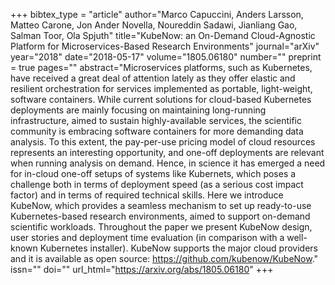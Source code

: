 +++
bibtex_type = "article"
author="Marco Capuccini, Anders Larsson, Matteo Carone, Jon Ander Novella, Noureddin Sadawi, Jianliang Gao, Salman Toor, Ola Spjuth"
title="KubeNow: an On-Demand Cloud-Agnostic Platform for Microservices-Based Research Environments"
journal="arXiv"
year="2018"
date="2018-05-17"
volume="1805.06180"
number=""
preprint = true
pages=""
abstract="Microservices platforms, such as Kubernetes, have received a great deal of attention lately as they offer elastic and resilient orchestration for services implemented as portable, light-weight, software containers. While current solutions for cloud-based Kubernetes deployments are mainly focusing on maintaining long-running infrastructure, aimed to sustain highly-available services, the scientific community is embracing software containers for more demanding data analysis. To this extent, the pay-per-use pricing model of cloud resources represents an interesting opportunity, and one-off deployments are relevant when running analysis on demand. Hence, in science it has emerged a need for in-cloud one-off setups of systems like Kubernets, which poses a challenge both in terms of deployment speed (as a serious cost impact factor) and in terms of required technical skills. Here we introduce KubeNow, which provides a seamless mechanism to set up ready-to-use Kubernetes-based research environments, aimed to support on-demand scientific workloads. Throughout the paper we present KubeNow design, user stories and deployment time evaluation (in comparison with a well-known Kubernetes installer). KubeNow supports the major cloud providers and it is available as open source: https://github.com/kubenow/KubeNow."
issn=""
doi=""
url_html="https://arxiv.org/abs/1805.06180"
+++
